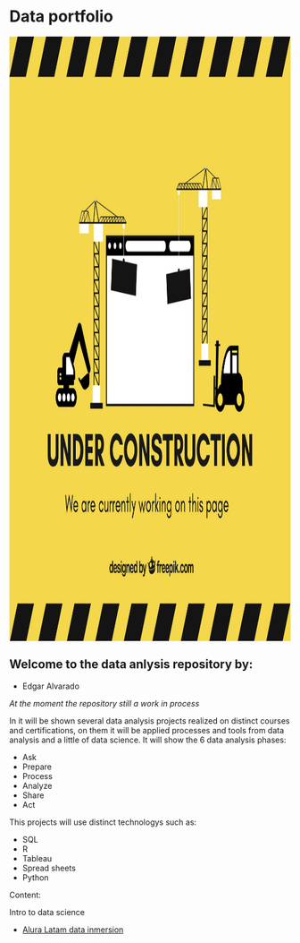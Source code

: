# Data portfolio


<img src="Images/underconstruction.jpg" align="center" height="1080" width="1080">

## Welcome to the data anlysis repository by:
- Edgar Alvarado

*At the moment the repository still a work in process*

In it will be shown several data analysis projects realized on distinct courses and certifications, on them it will be applied processes and tools from data analysis and a little of data science.
It will show the 6 data analysis phases:
- Ask
- Prepare
- Process
- Analyze
- Share
- Act

This projects will use distinct technologys such as:
- SQL
- R
- Tableau
- Spread sheets
- Python

Content:

Intro to data science
 - [Alura Latam data inmersion ](Alura-Latam-data-inmersion-with-Python/) 
